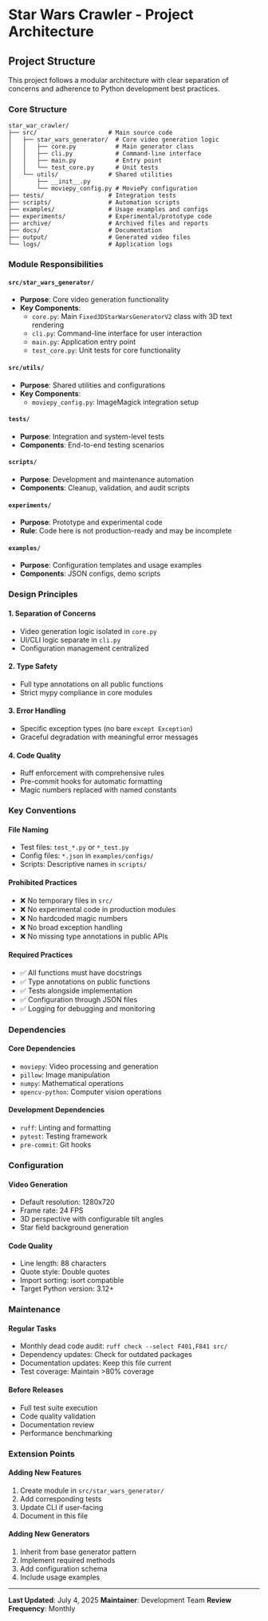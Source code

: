 # Star Wars Crawler - Project Architecture

## Project Structure

This project follows a modular architecture with clear separation of concerns and adherence to Python development best practices.

### Core Structure

```
star_war_crawler/
├── src/                    # Main source code
│   ├── star_wars_generator/  # Core video generation logic
│   │   ├── core.py           # Main generator class
│   │   ├── cli.py            # Command-line interface
│   │   ├── main.py           # Entry point
│   │   └── test_core.py      # Unit tests
│   └── utils/              # Shared utilities
│       ├── __init__.py
│       └── moviepy_config.py # MoviePy configuration
├── tests/                  # Integration tests
├── scripts/                # Automation scripts
├── examples/               # Usage examples and configs
├── experiments/            # Experimental/prototype code
├── archive/                # Archived files and reports
├── docs/                   # Documentation
├── output/                 # Generated video files
└── logs/                   # Application logs
```

### Module Responsibilities

#### `src/star_wars_generator/`
- **Purpose**: Core video generation functionality
- **Key Components**:
  - `core.py`: Main `Fixed3DStarWarsGeneratorV2` class with 3D text rendering
  - `cli.py`: Command-line interface for user interaction
  - `main.py`: Application entry point
  - `test_core.py`: Unit tests for core functionality

#### `src/utils/`
- **Purpose**: Shared utilities and configurations
- **Key Components**:
  - `moviepy_config.py`: ImageMagick integration setup

#### `tests/`
- **Purpose**: Integration and system-level tests
- **Components**: End-to-end testing scenarios

#### `scripts/`
- **Purpose**: Development and maintenance automation
- **Components**: Cleanup, validation, and audit scripts

#### `experiments/`
- **Purpose**: Prototype and experimental code
- **Rule**: Code here is not production-ready and may be incomplete

#### `examples/`
- **Purpose**: Configuration templates and usage examples
- **Components**: JSON configs, demo scripts

### Design Principles

#### 1. **Separation of Concerns**
- Video generation logic isolated in `core.py`
- UI/CLI logic separate in `cli.py`
- Configuration management centralized

#### 2. **Type Safety**
- Full type annotations on all public functions
- Strict mypy compliance in core modules

#### 3. **Error Handling**
- Specific exception types (no bare `except Exception`)
- Graceful degradation with meaningful error messages

#### 4. **Code Quality**
- Ruff enforcement with comprehensive rules
- Pre-commit hooks for automatic formatting
- Magic numbers replaced with named constants

### Key Conventions

#### **File Naming**
- Test files: `test_*.py` or `*_test.py`
- Config files: `*.json` in `examples/configs/`
- Scripts: Descriptive names in `scripts/`

#### **Prohibited Practices**
- ❌ No temporary files in `src/`
- ❌ No experimental code in production modules
- ❌ No hardcoded magic numbers
- ❌ No broad exception handling
- ❌ No missing type annotations in public APIs

#### **Required Practices**
- ✅ All functions must have docstrings
- ✅ Type annotations on public functions
- ✅ Tests alongside implementation
- ✅ Configuration through JSON files
- ✅ Logging for debugging and monitoring

### Dependencies

#### **Core Dependencies**
- `moviepy`: Video processing and generation
- `pillow`: Image manipulation
- `numpy`: Mathematical operations
- `opencv-python`: Computer vision operations

#### **Development Dependencies**
- `ruff`: Linting and formatting
- `pytest`: Testing framework
- `pre-commit`: Git hooks

### Configuration

#### **Video Generation**
- Default resolution: 1280x720
- Frame rate: 24 FPS
- 3D perspective with configurable tilt angles
- Star field background generation

#### **Code Quality**
- Line length: 88 characters
- Quote style: Double quotes
- Import sorting: isort compatible
- Target Python version: 3.12+

### Maintenance

#### **Regular Tasks**
- Monthly dead code audit: `ruff check --select F401,F841 src/`
- Dependency updates: Check for outdated packages
- Documentation updates: Keep this file current
- Test coverage: Maintain >80% coverage

#### **Before Releases**
- Full test suite execution
- Code quality validation
- Documentation review
- Performance benchmarking

### Extension Points

#### **Adding New Features**
1. Create module in `src/star_wars_generator/`
2. Add corresponding tests
3. Update CLI if user-facing
4. Document in this file

#### **Adding New Generators**
1. Inherit from base generator pattern
2. Implement required methods
3. Add configuration schema
4. Include usage examples

---

**Last Updated**: July 4, 2025
**Maintainer**: Development Team
**Review Frequency**: Monthly
